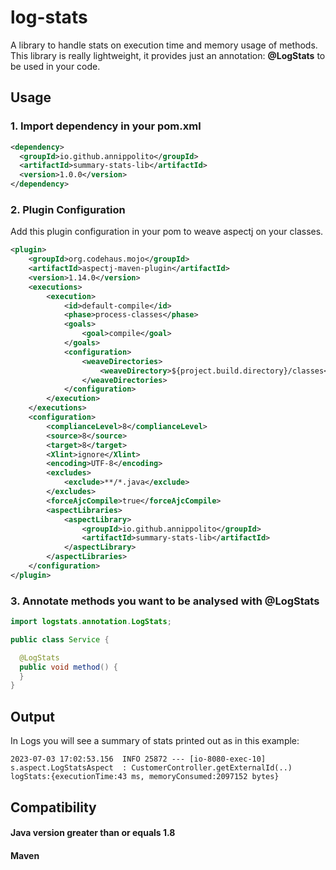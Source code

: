 # log-stats
A library to handle stats on execution time and memory usage of methods.
This library is really lightweight, it provides just an annotation: **@LogStats** to be used in your code.

## Usage

### 1. Import dependency in your pom.xml

```xml
<dependency>
  <groupId>io.github.annippolito</groupId>
  <artifactId>summary-stats-lib</artifactId>
  <version>1.0.0</version>
</dependency>
```
### 2. Plugin Configuration
Add this plugin configuration in your pom to weave aspectj on your classes.
```xml
<plugin>
    <groupId>org.codehaus.mojo</groupId>
    <artifactId>aspectj-maven-plugin</artifactId>
    <version>1.14.0</version>
    <executions>
        <execution>
            <id>default-compile</id>
            <phase>process-classes</phase>
            <goals>
                <goal>compile</goal>
            </goals>
            <configuration>
                <weaveDirectories>
                    <weaveDirectory>${project.build.directory}/classes</weaveDirectory>
                </weaveDirectories>
            </configuration>
        </execution>
    </executions>
    <configuration>
        <complianceLevel>8</complianceLevel>
        <source>8</source>
        <target>8</target>
        <Xlint>ignore</Xlint>
        <encoding>UTF-8</encoding>
        <excludes>
            <exclude>**/*.java</exclude>
        </excludes>
        <forceAjcCompile>true</forceAjcCompile>
        <aspectLibraries>
            <aspectLibrary>
                <groupId>io.github.annippolito</groupId>
                <artifactId>summary-stats-lib</artifactId>
            </aspectLibrary>
        </aspectLibraries>
    </configuration>
</plugin>
```

### 3. Annotate methods you want to be analysed with @LogStats

```Java
import logstats.annotation.LogStats;

public class Service {

  @LogStats
  public void method() {
  }
}
```

## Output
In Logs you will see a summary of stats printed out as in this example:

```
2023-07-03 17:02:53.156  INFO 25872 --- [io-8080-exec-10] s.aspect.LogStatsAspect  : CustomerController.getExternalId(..) logStats:{executionTime:43 ms, memoryConsumed:2097152 bytes}
```

## Compatibility
#### Java version greater than or equals  1.8
#### Maven
